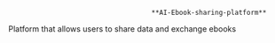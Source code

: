                                         **AI-Ebook-sharing-platform**
Platform that allows users to share data and exchange ebooks 

